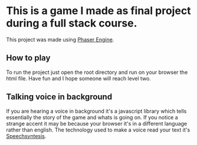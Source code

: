 # This is a game I made as final project during a full stack course.

This project was made using [Phaser Engine](https://phaser.io/).

## How to play 

To run the project just open the root directory and run on your browser the html file. 
Have fun and I hope someone will reach level two.


## Talking voice in background

If you are hearing a voice in background it's a javascript library which tells essentially the story of the game and whats is going on.
If you notice a strange accent it may be because your browser it's in a different language rather than english.
The technology used to make a voice read your text it's [Speechsyntesis](https://developer.mozilla.org/en-US/docs/Web/API/SpeechSynthesis).


